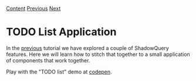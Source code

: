[Content] [Previous] [Next]

# TODO List Application
In the [previous] tutorial we have explored a couple of ShadowQuery features. Here we will learn how to stitch that together to a small application of components that work together.

Play with the "TODO list" demo at [codepen].

[codepen]: https://codepen.io/schrotie/pen/jQaeby
[Previous]: https://github.com/schrotie/shadow-query/tree/master/demo/helloWorld
[here]: https://github.com/schrotie/shadow-query/tree/master/demo/helloFramework
[Content]: https://github.com/schrotie/shadow-query/tree/master/demo
[Next]: https://github.com/schrotie/shadow-query/tree/master/demo/todo

